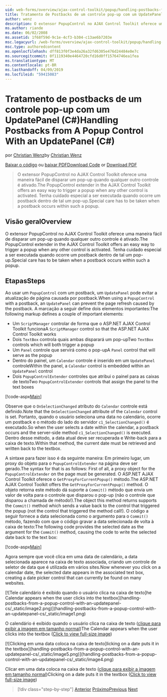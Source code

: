 ```yaml
---
uid: web-forms/overview/ajax-control-toolkit/popup/handling-postbacks-from-a-popup-control-with-an-updatepanel-cs
title: Tratamento de Postbacks de um controle pop-up com um UpdatePanel (c#) | Microsoft Docs
author: wenz
description: O extensor PopupControl no AJAX Control Toolkit oferece uma maneira fácil de disparar um pop-up quando qualquer outro controle é ativado. Tenha cuidado especial a ser executada...
ms.author: riande
ms.date: 06/02/2008
ms.assetid: 1f68f59d-9c1e-4cf3-b304-c13ae6b7203e
msc.legacyurl: /web-forms/overview/ajax-control-toolkit/popup/handling-postbacks-from-a-popup-control-with-an-updatepanel-cs
msc.type: authoredcontent
ms.openlocfilehash: dff813f0f3e4da26a32fd6305e476d24484e0e7c
ms.sourcegitcommit: 0f1119340e4464720cfd16d0ff15764746ea1fea
ms.translationtype: MT
ms.contentlocale: pt-BR
ms.lasthandoff: 04/09/2019
ms.locfileid: "59415083"
---
```

# <a name="handling-postbacks-from-a-popup-control-with-an-updatepanel-c"></a><span data-ttu-id="47a2c-104">Tratamento de postbacks de um controle pop-up com um UpdatePanel (C#)</span><span class="sxs-lookup"><span data-stu-id="47a2c-104">Handling Postbacks from A Popup Control With an UpdatePanel (C#)</span></span>

<span data-ttu-id="47a2c-105">por [Christian Wenz](https://github.com/wenz)</span><span class="sxs-lookup"><span data-stu-id="47a2c-105">by [Christian Wenz](https://github.com/wenz)</span></span>

<span data-ttu-id="47a2c-106">[Baixar o código](http://download.microsoft.com/download/9/3/f/93f8daea-bebd-4821-833b-95205389c7d0/PopupControl2.cs.zip) ou [baixar PDF](http://download.microsoft.com/download/2/d/c/2dc10e34-6983-41d4-9c08-f78f5387d32b/popupcontrol2CS.pdf)</span><span class="sxs-lookup"><span data-stu-id="47a2c-106">[Download Code](http://download.microsoft.com/download/9/3/f/93f8daea-bebd-4821-833b-95205389c7d0/PopupControl2.cs.zip) or [Download PDF](http://download.microsoft.com/download/2/d/c/2dc10e34-6983-41d4-9c08-f78f5387d32b/popupcontrol2CS.pdf)</span></span>

> <span data-ttu-id="47a2c-107">O extensor PopupControl no AJAX Control Toolkit oferece uma maneira fácil de disparar um pop-up quando qualquer outro controle é ativado.</span><span class="sxs-lookup"><span data-stu-id="47a2c-107">The PopupControl extender in the AJAX Control Toolkit offers an easy way to trigger a popup when any other control is activated.</span></span> <span data-ttu-id="47a2c-108">Tenha cuidado especial a ser executada quando ocorre um postback dentro de tal um pop-up.</span><span class="sxs-lookup"><span data-stu-id="47a2c-108">Special care has to be taken when a postback occurs within such a popup.</span></span>


## <a name="overview"></a><span data-ttu-id="47a2c-109">Visão geral</span><span class="sxs-lookup"><span data-stu-id="47a2c-109">Overview</span></span>

<span data-ttu-id="47a2c-110">O extensor PopupControl no AJAX Control Toolkit oferece uma maneira fácil de disparar um pop-up quando qualquer outro controle é ativado.</span><span class="sxs-lookup"><span data-stu-id="47a2c-110">The PopupControl extender in the AJAX Control Toolkit offers an easy way to trigger a popup when any other control is activated.</span></span> <span data-ttu-id="47a2c-111">Tenha cuidado especial a ser executada quando ocorre um postback dentro de tal um pop-up.</span><span class="sxs-lookup"><span data-stu-id="47a2c-111">Special care has to be taken when a postback occurs within such a popup.</span></span>

## <a name="steps"></a><span data-ttu-id="47a2c-112">Etapas</span><span class="sxs-lookup"><span data-stu-id="47a2c-112">Steps</span></span>

<span data-ttu-id="47a2c-113">Ao usar um `PopupControl` com um postback, um `UpdatePanel` pode evitar a atualização de página causada por postback.</span><span class="sxs-lookup"><span data-stu-id="47a2c-113">When using a `PopupControl` with a postback, an `UpdatePanel` can prevent the page refresh caused by the postback.</span></span> <span data-ttu-id="47a2c-114">A marcação a seguir define dois elementos importantes:</span><span class="sxs-lookup"><span data-stu-id="47a2c-114">The following markup defines a couple of important elements:</span></span>

- <span data-ttu-id="47a2c-115">Um `ScriptManager` controlar de forma que o ASP.NET AJAX Control Toolkit funciona</span><span class="sxs-lookup"><span data-stu-id="47a2c-115">A `ScriptManager` control so that the ASP.NET AJAX Control Toolkit works</span></span>
- <span data-ttu-id="47a2c-116">Dois `TextBox` controla quais ambas disparará um pop-up</span><span class="sxs-lookup"><span data-stu-id="47a2c-116">Two `TextBox` controls which will both trigger a popup</span></span>
- <span data-ttu-id="47a2c-117">Um `Panel` controle que servirá como o pop-up</span><span class="sxs-lookup"><span data-stu-id="47a2c-117">A `Panel` control that will serve as the popup</span></span>
- <span data-ttu-id="47a2c-118">Dentro do painel, um `Calendar` controle é inserido em um `UpdatePanel` controle</span><span class="sxs-lookup"><span data-stu-id="47a2c-118">Within the panel, a `Calendar` control is embedded within an `UpdatePanel` control</span></span>
- <span data-ttu-id="47a2c-119">Dois `PopupControlExtender` controles que atribui o painel para as caixas de texto</span><span class="sxs-lookup"><span data-stu-id="47a2c-119">Two `PopupControlExtender` controls that assign the panel to the text boxes</span></span>

[!code-aspx[Main](handling-postbacks-from-a-popup-control-with-an-updatepanel-cs/samples/sample1.aspx)]

<span data-ttu-id="47a2c-120">Observe que o `OnSelectionChanged` atributo do `Calendar` controle está definido.</span><span class="sxs-lookup"><span data-stu-id="47a2c-120">Note that the `OnSelectionChanged` attribute of the `Calendar` control is set.</span></span> <span data-ttu-id="47a2c-121">Portanto, quando o usuário seleciona uma data no calendário, ocorre um postback e o método do lado do servidor `c1_SelectionChanged()` é executado.</span><span class="sxs-lookup"><span data-stu-id="47a2c-121">So when the user selects a date within the calendar, a postback occurs and the server-side method `c1_SelectionChanged()` is executed.</span></span> <span data-ttu-id="47a2c-122">Dentro desse método, a data atual deve ser recuperada e Write-back para a caixa de texto.</span><span class="sxs-lookup"><span data-stu-id="47a2c-122">Within that method, the current date must be retrieved and written back to the textbox.</span></span>

<span data-ttu-id="47a2c-123">A sintaxe para fazer isso é da seguinte maneira: Em primeiro lugar, um proxy do objeto para o `PopupControlExtender` na página deve ser gerado.</span><span class="sxs-lookup"><span data-stu-id="47a2c-123">The syntax for that is as follows: First of all, a proxy object for the `PopupControlExtender` on the page must be generated.</span></span> <span data-ttu-id="47a2c-124">O ASP.NET AJAX Control Toolkit oferece o `GetProxyForCurrentPopup()` método.</span><span class="sxs-lookup"><span data-stu-id="47a2c-124">The ASP.NET AJAX Control Toolkit offers the `GetProxyForCurrentPopup()` method.</span></span> <span data-ttu-id="47a2c-125">O objeto retorna este método dá suporte a `Commit()` método que envia um valor de volta para o controle que disparou o pop-up (não o controle que disparou a chamada de método!).</span><span class="sxs-lookup"><span data-stu-id="47a2c-125">The object this method returns supports the `Commit()` method which sends a value back to the control that triggered the popup (not the control that triggered the method call!).</span></span> <span data-ttu-id="47a2c-126">O código a seguir fornece a data selecionada como o argumento para o `Commit()` método, fazendo com que o código gravar a data selecionada de volta à caixa de texto:</span><span class="sxs-lookup"><span data-stu-id="47a2c-126">The following code provides the selected date as the argument for the `Commit()` method, causing the code to write the selected date back to the text box:</span></span>

[!code-aspx[Main](handling-postbacks-from-a-popup-control-with-an-updatepanel-cs/samples/sample2.aspx)]

<span data-ttu-id="47a2c-127">Agora sempre que você clica em uma data de calendário, a data selecionada aparece na caixa de texto associada, criando um controle de seletor de data que é utilizada em vários sites.</span><span class="sxs-lookup"><span data-stu-id="47a2c-127">Now whenever you click on a calendar date, the selected date appears in the associated text box, creating a date picker control that can currently be found on many websites.</span></span>


[![T<span data-ttu-id="47a2c-128">ele calendário é exibido quando o usuário clica na caixa de texto]</span><span class="sxs-lookup"><span data-stu-id="47a2c-128">he Calendar appears when the user clicks into the textbox]</span></span>(handling-postbacks-from-a-popup-control-with-an-updatepanel-cs/_static/image2.png)](handling-postbacks-from-a-popup-control-with-an-updatepanel-cs/_static/image1.png)

<span data-ttu-id="47a2c-129">O calendário é exibido quando o usuário clica na caixa de texto ([clique para exibir a imagem em tamanho normal](handling-postbacks-from-a-popup-control-with-an-updatepanel-cs/_static/image3.png))</span><span class="sxs-lookup"><span data-stu-id="47a2c-129">The Calendar appears when the user clicks into the textbox ([Click to view full-size image](handling-postbacks-from-a-popup-control-with-an-updatepanel-cs/_static/image3.png))</span></span>


[![C<span data-ttu-id="47a2c-130">licking em uma data coloca na caixa de texto]</span><span class="sxs-lookup"><span data-stu-id="47a2c-130">licking on a date puts it in the textbox]</span></span>(handling-postbacks-from-a-popup-control-with-an-updatepanel-cs/_static/image5.png)](handling-postbacks-from-a-popup-control-with-an-updatepanel-cs/_static/image4.png)

<span data-ttu-id="47a2c-131">Clicar em uma data coloca na caixa de texto ([clique para exibir a imagem em tamanho normal](handling-postbacks-from-a-popup-control-with-an-updatepanel-cs/_static/image6.png))</span><span class="sxs-lookup"><span data-stu-id="47a2c-131">Clicking on a date puts it in the textbox ([Click to view full-size image](handling-postbacks-from-a-popup-control-with-an-updatepanel-cs/_static/image6.png))</span></span>

> [!div class="step-by-step"]
> <span data-ttu-id="47a2c-132">[Anterior](using-multiple-popup-controls-cs.md)
> [Próximo](handling-postbacks-from-a-popup-control-without-an-updatepanel-cs.md)</span><span class="sxs-lookup"><span data-stu-id="47a2c-132">[Previous](using-multiple-popup-controls-cs.md)
[Next](handling-postbacks-from-a-popup-control-without-an-updatepanel-cs.md)</span></span>
